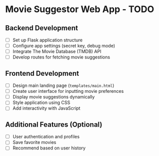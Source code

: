 # Movie Suggestor Web App - TODO

## Backend Development
- [ ] Set up Flask application structure
- [ ] Configure app settings (secret key, debug mode)
- [ ] Integrate The Movie Database (TMDB) API
- [ ] Develop routes for fetching movie suggestions

## Frontend Development
- [ ] Design main landing page (`templates/main.html`)
- [ ] Create user interface for inputting movie preferences
- [ ] Display movie suggestions dynamically
- [ ] Style application using CSS
- [ ] Add interactivity with JavaScript

## Additional Features (Optional)
- [ ] User authentication and profiles
- [ ] Save favorite movies
- [ ] Recommend based on user history
